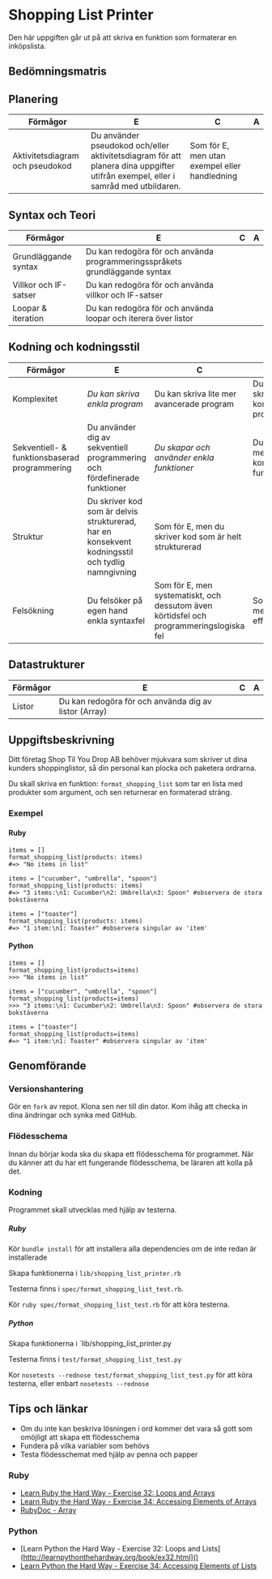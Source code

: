 # Shopping List Printer #

Den här uppgiften går ut på att skriva en funktion som formaterar en inköpslista.

## Bedömningsmatris ##

## Planering ##

| Förmågor                         | E 																																   | C | A |
|----------------------------------|-----------------------------------------------------------------------------------------------------------------------------------|---|---|
| Aktivitetsdiagram och pseudokod  | Du använder pseudokod och/eller aktivitetsdiagram för att planera dina uppgifter utifrån exempel, eller i samråd med utbildaren.  | Som för E, men utan exempel eller handledning |   |

## Syntax och Teori ##
| Förmågor                                       | E 																			| C | A |
|------------------------------------------------|------------------------------------------------------------------------------|---|---|
| Grundläggande syntax		                     | Du kan redogöra för och använda programmeringsspråkets grundläggande syntax  |   |   |
| Villkor och IF-satser		                     | Du kan redogöra för och använda villkor och IF-satser                        |   |   |
| Loopar & iteration                             | Du kan redogöra för och använda loopar och iterera över listor               |   |   |

## Kodning och kodningsstil ##

| Förmågor                                      | E                                                                         | C                                               | A                                              |
|-----------------------------------------------|---------------------------------------------------------------------------|-------------------------------------------------|------------------------------------------------|
| Komplexitet									| *Du kan skriva enkla program*                                             | Du kan skriva lite mer avancerade program       | Du kan skriva komplexa program
| Sekventiell- & funktionsbaserad programmering | Du använder dig av sekventiell programmering och fördefinerade funktioner | *Du skapar och använder enkla funktioner*         | Du skapar mer komplexa funktioner              |
| Struktur		 				                | Du skriver kod som är delvis strukturerad, har en konsekvent kodningsstil och tydlig namngivning | Som för E, men du skriver kod som är helt strukturerad |   			   |
| Felsökning                                    | Du felsöker på egen hand enkla syntaxfel | Som för E, men systematiskt, och dessutom även körtidsfel och programmeringslogiska fel | Som för C, men med effektivitet   	   |

## Datastrukturer ##

| Förmågor        | E 														   | C 																     | A 									 |
|-----------------|------------------------------------------------------------|---------------------------------------------------------------------|---------------------------------------|
| Listor          | Du kan redogöra för och använda dig av listor (Array)      |   																     |   									 |

## Uppgiftsbeskrivning ##

Ditt företag Shop Til You Drop AB behöver mjukvara som skriver ut dina kunders shoppinglistor, så din personal kan plocka och paketera ordrarna. 

Du skall skriva en funktion: `format_shopping_list` som tar en lista med produkter som argument, och sen returnerar en formaterad sträng.

### Exempel ###

#### Ruby ####

    items = []
    format_shopping_list(products: items)
    #=> "No items in list"
    
    items = ["cucumber", "umbrella", "spoon"]
    format_shopping_list(products: items)
    #=> "3 items:\n1: Cucumber\n2: Umbrella\n3: Spoon" #observera de stora bokstäverna

    items = ["toaster"]
    format_shopping_list(products: items)
    #=> "1 item:\n1: Toaster" #observera singular av 'item'


#### Python ####

    items = []
    format_shopping_list(products=items)
    >>> "No items in list"
    
    items = ["cucumber", "umbrella", "spoon"]
    format_shopping_list(products=items)
    >>> "3 items:\n1: Cucumber\n2: Umbrella\n3: Spoon" #observera de stora bokstäverna

    items = ["toaster"]
    format_shopping_list(products=items)
    #=> "1 item:\n1: Toaster" #observera singular av 'item'


## Genomförande ##

### Versionshantering ###

Gör en `fork` av repot. Klona sen ner till din dator. Kom ihåg att checka in dina ändringar och synka med GitHub.

### Flödesschema ###

Innan du börjar koda ska du skapa ett flödesschema för programmet.
När du känner att du har ett fungerande flödesschema, be läraren att kolla på det.

### Kodning ###

Programmet skall utvecklas med hjälp av testerna.

##### Ruby #####

Kör `bundle install` för att installera alla dependencies om de inte redan är installerade

Skapa funktionerna i `lib/shopping_list_printer.rb`

Testerna finns i `spec/format_shopping_list_test.rb`.

Kör `ruby spec/format_shopping_list_test.rb` för att köra testerna.

##### Python #####

Skapa funktionerna i `lib/shopping_list_printer.py

Testerna finns i `test/format_shopping_list_test.py`

Kor `nosetests --rednose test/format_shopping_list_test.py` för att köra testerna, eller enbart `nosetests --rednose`

## Tips och länkar ##

* Om du inte kan beskriva lösningen i ord kommer det vara så gott som omöjligt att skapa ett flödesschema
* Fundera på vilka variabler som behövs
* Testa flödesschemat med hjälp av penna och papper

### Ruby ###

* [Learn Ruby the Hard Way - Exercise 32: Loops and Arrays](http://ruby.learncodethehardway.org/book/ex32.html)
* [Learn Ruby the Hard Way - Exercise 34: Accessing Elements of Arrays](http://ruby.learncodethehardway.org/book/ex34.html)
* [RubyDoc - Array](http://ruby-doc.org/core-2.2.0/Array.html)

### Python ###

* [Learn Python the Hard Way - Exercise 32: Loops and Lists](http://learnpythonthehardway.org/book/ex32.html]()
* [Learn Python the Hard Way - Exercise 34: Accessing Elements of Lists](http://learnpythonthehardway.org/book/ex34.html)